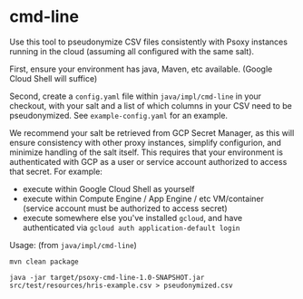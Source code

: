 # cmd-line

Use this tool to pseudonymize CSV files consistently with Psoxy instances running in the cloud
(assuming all configured with the same salt).

First, ensure your environment has java, Maven, etc available. (Google Cloud Shell will suffice)

Second, create a `config.yaml` file within `java/impl/cmd-line` in your checkout, with your salt and
a list of which columns in your CSV need to be pseudonymized. See `example-config.yaml` for an
example.

We recommend your salt be retrieved from GCP Secret Manager, as this will ensure consistency with
other proxy instances, simplify configurion, and minimize handling of the salt itself. This requires
that your environment is  authenticated with GCP as a user or service account authorized to access
that secret. For example:
   - execute within Google Cloud Shell as yourself
   - execute within Compute Engine / App Engine / etc VM/container (service account must be
     authorized to access secret)
   - execute somewhere else you've installed `gcloud`, and have authenticated via `gcloud auth application-default login`


Usage:  (from `java/impl/cmd-line`)
```shell
mvn clean package

java -jar target/psoxy-cmd-line-1.0-SNAPSHOT.jar src/test/resources/hris-example.csv > pseudonymized.csv
```
